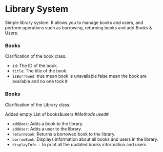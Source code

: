 # Library System

Simple library system. It allows you to manage books and users, and perform operations such as borrowing, returning books and add Books & Users.

### Books

Clarification of the book class.

- `id`: The ID of the book.
- `title`: The title of the book.
- `isBorrowed`: true mean book is unavailable false mean the book are available and no one took it

### Books

Clarification of the Library class.

 Added empty List of books&users
               #*Methods used*#          
- `addBook`:  Adds a book to the library.
- `addUser`:  Adds a user to the library.
- `returnBook`: Returns a borrowed book to the library.
- `borrowBook`:  Displays information about all books and users in the library.
- `displayInfo `: To print all the updated books information and users
